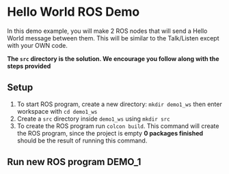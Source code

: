 # Hello World ROS Demo
In this demo example, you will make 2 ROS nodes that will send a Hello World message between them. This will be similar to the Talk/Listen except with your OWN code.

**The `src` directory is the solution. We encourage you follow along with the steps provided**

## Setup
1. To start ROS program, create a new directory: `mkdir demo1_ws` then enter workspace with `cd demo1_ws`
2. Create a `src` directory inside `demo1_ws` using `mkdir src`
3. To create the ROS program run `colcon build`. This command will create the ROS program, since the project is empty **0 packages finished** should be the result of running this command.

## Run new ROS program DEMO_1